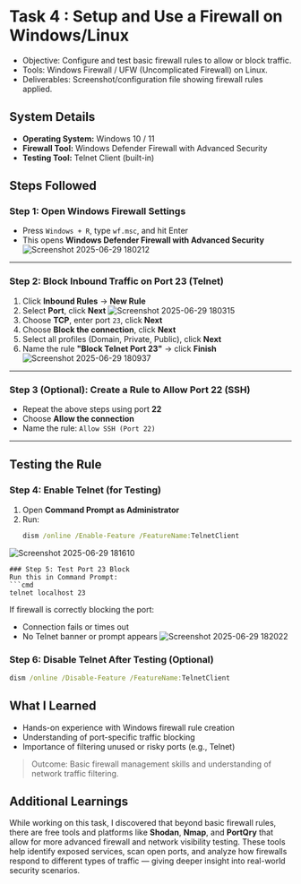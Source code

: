 # Task 4 : Setup and Use a Firewall on Windows/Linux

- Objective: Configure and test basic firewall rules to allow or block traffic.
- Tools: Windows Firewall / UFW (Uncomplicated Firewall) on Linux.
- Deliverables: Screenshot/configuration file showing firewall rules applied.

## System Details
- **Operating System:** Windows 10 / 11
- **Firewall Tool:** Windows Defender Firewall with Advanced Security
- **Testing Tool:** Telnet Client (built-in)

## Steps Followed

### Step 1: Open Windows Firewall Settings
- Press `Windows + R`, type `wf.msc`, and hit Enter
- This opens **Windows Defender Firewall with Advanced Security**
![Screenshot 2025-06-29 180212](https://github.com/user-attachments/assets/ac6a87f4-ae68-4b79-8960-2ba6c5e42c15)
---
### Step 2: Block Inbound Traffic on Port 23 (Telnet)
1. Click **Inbound Rules** → **New Rule**
2. Select **Port**, click **Next**
![Screenshot 2025-06-29 180315](https://github.com/user-attachments/assets/560fd565-25df-48fd-9a83-d7eda13ddcb8)
3. Choose **TCP**, enter port `23`, click **Next**
4. Choose **Block the connection**, click **Next**
5. Select all profiles (Domain, Private, Public), click **Next**
6. Name the rule **"Block Telnet Port 23"** → click **Finish**
![Screenshot 2025-06-29 180937](https://github.com/user-attachments/assets/12d1e12b-d497-4d7d-8aa9-131e9a700647)
---
### Step 3 (Optional): Create a Rule to Allow Port 22 (SSH)
- Repeat the above steps using port **22**
- Choose **Allow the connection**
- Name the rule: `Allow SSH (Port 22)`
---
## Testing the Rule

### Step 4: Enable Telnet (for Testing)
1. Open **Command Prompt as Administrator**
2. Run:
   ```cmd
   dism /online /Enable-Feature /FeatureName:TelnetClient
![Screenshot 2025-06-29 181610](https://github.com/user-attachments/assets/7503bd8c-8448-4104-bdb4-20b3ad0b4593)
   ```
### Step 5: Test Port 23 Block
Run this in Command Prompt:
```cmd
telnet localhost 23
```
If firewall is correctly blocking the port:
- Connection fails or times out
- No Telnet banner or prompt appears
![Screenshot 2025-06-29 182022](https://github.com/user-attachments/assets/27c4e4f0-e0f6-42bd-83c3-ef40f350ba2e)

### Step 6: Disable Telnet After Testing (Optional)
```cmd
dism /online /Disable-Feature /FeatureName:TelnetClient
```

## What I Learned
- Hands-on experience with Windows firewall rule creation
- Understanding of port-specific traffic blocking
- Importance of filtering unused or risky ports (e.g., Telnet)

> Outcome: Basic firewall management skills and understanding of network traffic filtering.

## Additional Learnings
While working on this task, I discovered that beyond basic firewall rules, there are free tools and platforms like **Shodan**, **Nmap**, and **PortQry** that allow for more advanced firewall and network visibility testing. These tools help identify exposed services, scan open ports, and analyze how firewalls respond to different types of traffic — giving deeper insight into real-world security scenarios.
